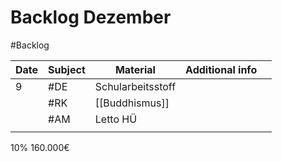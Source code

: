 # Backlog Dezember
#Backlog 

| Date | Subject | Material          | Additional info |     |
| ---- | ------- | ----------------- | --------------- | --- |
| 9    | #DE     | Schularbeitsstoff |                 |     |
|      | #RK     | [[Buddhismus]]    |                 |     |
|      | #AM     | Letto HÜ          |                 |     |
|      |         |                   |                 |     |
10% 160.000€ 